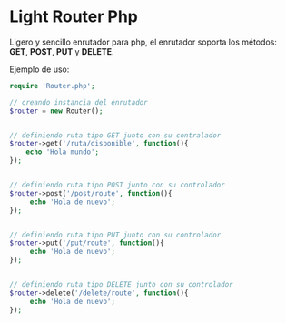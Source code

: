 # Light Router Php

Ligero y sencillo enrutador para php, el enrutador soporta los métodos: **GET**, **POST**, **PUT** y **DELETE**.

Ejemplo de uso:

```php
require 'Router.php';

// creando instancia del enrutador
$router = new Router();


// definiendo ruta tipo GET junto con su contralador
$router->get('/ruta/disponible', function(){
    echo 'Hola mundo';
});


// definiendo ruta tipo POST junto con su controlador
$router->post('/post/route', function(){
     echo 'Hola de nuevo';
});


// definiendo ruta tipo PUT junto con su controlador
$router->put('/put/route', function(){
     echo 'Hola de nuevo';
});


// definiendo ruta tipo DELETE junto con su controlador
$router->delete('/delete/route', function(){
     echo 'Hola de nuevo';
});
```